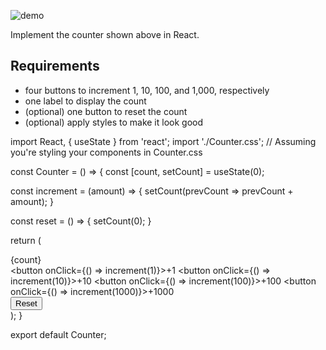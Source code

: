 ![demo](https://flaviocopes.com/images/react-example-counter/output.gif)


Implement the counter shown above in React.

## Requirements

- four buttons to increment 1, 10, 100, and 1,000, respectively
- one label to display the count
- (optional) one button to reset the count
- (optional) apply styles to make it look good

import React, { useState } from 'react';
import './Counter.css'; // Assuming you're styling your components in Counter.css

const Counter = () => {
  const [count, setCount] = useState(0);

  const increment = (amount) => {
    setCount(prevCount => prevCount + amount);
  }

  const reset = () => {
    setCount(0);
  }

  return (
    <div className="counter">
      <div className="counter-display">{count}</div>
      <div className="counter-buttons">
        <button onClick={() => increment(1)}>+1</button>
        <button onClick={() => increment(10)}>+10</button>
        <button onClick={() => increment(100)}>+100</button>
        <button onClick={() => increment(1000)}>+1000</button>
      </div>
      <div className="counter-reset">
        <button onClick={reset}>Reset</button>
      </div>
    </div>
  );
}

export default Counter;
